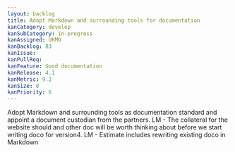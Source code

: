 ```yaml
---
layout: backlog
title: Adopt Markdown and surrounding tools for documentation
kanCategory: develop
kanSubCategory: in-progress
kanAssigned: UKMO
kanBacklog: 83
kanIssue:
kanPullReq:
kanFeature: Good documentation
kanRelease: 4.1
kanMetric: 9.2
kanSize: 8
kanPriority: 6
---
```

Adopt Markdown and surrounding tools as documentation standard and appoint a document custodian from the partners. LM - The collateral for the website should and other doc will be worth thinking about before we start writing doco for version4. LM - Estimate includes rewriting existing doco in Markdown

